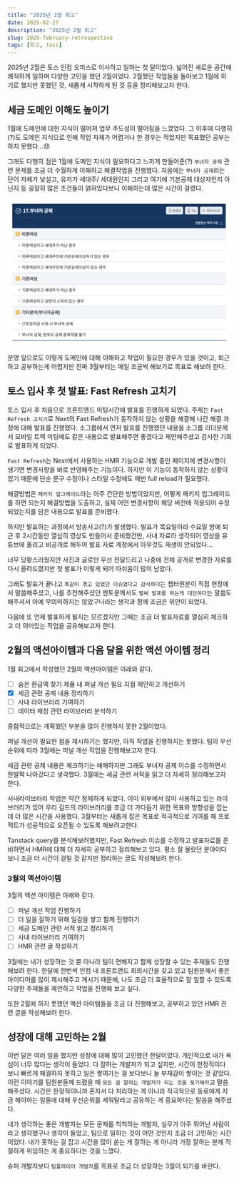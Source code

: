 ```yaml
---
title: "2025년 2월 회고"
date: 2025-02-27
description: "2025년 2월 회고"
slug: 2025-february-retrospective
tags: [회고, toss]
---
```


2025년 2월은 토스 인컴 오피스로 이사하고 일하는 첫 달이었다. 넓어진 새로운 공간에 쾌적하게 일하며 다양한 고민을 했던 2월이었다. 2월했던 작업들을 돌아보고 1월에 하기로 했지만 못했던 것, 새롭게 시작하게 된 것 등을 정리해보고자 한다.

## 세금 도메인 이해도 높이기

1월에 도메인에 대한 지식이 떨어져 업무 주도성이 떨어짐을 느꼈었다. 그 이후에 다행히(?)도 도메인 지식으로 인해 작업 자체가 어렵거나 한 경우는 적었지만 목표했던 공부는 하지 못했다...😞

그래도 다행히 점은 1월에 도메인 지식이 필요하다고 느끼게 만들어준(?) `부녀자 공제` 관련 문제를 조금 더 수월하게 이해하고 해결작업을 진행했다. 처음에는 `부녀자 공제`라는 단어 자체가 낯설고, 유저가 세대주/ 세대원인지 그리고 여기에 기본공제 대상자인지 아닌지 등 굉장히 많은 조건들이 얽혀있다보니 이해하는데 많은 시간이 걸렸다.

![국세상담센터에 작성되어 있는 부녀자 공제 관련 조건](woman-deduction.png)

분명 앞으로도 이렇게 도메인에 대해 이해하고 작업이 필요한 경우가 있을 것이고, 퇴근하고 공부하는게 어렵지만 진짜 3월부터는 매일 조금씩 해보기로 목표로 해보려 한다.

## 토스 입사 후 첫 발표: Fast Refresh 고치기

토스 입사 후 처음으로 프론트엔드 미팅시간에 발표를 진행하게 되었다. 주제는 `Fast Refresh 고치기`로 Next의 Fast Refresh가 동작하지 않는 상황을 해결해 나간 해결 과정에 대해 발표를 진행했다. 소그룹에서 먼저 발표를 진행했던 내용을 소그룹 리더분께서 모바일 트랙 미팅에도 같은 내용으로 발표해주면 좋겠다고 제안해주셨고 감사한 기회로 발표하게 되었다.

`Fast Refresh`는 Next에서 사용하는 HMR 기능으로 개발 중인 페이지에 변경사항이 생기면 변경사항을 바로 반영해주는 기능이다. 하지만 이 기능이 동작하지 않는 상황이었기 때문에 단순 문구 수정이나 스타일 수정에도 매번 full reload가 필요했다.

해결방법은 `패키지 업그레이드`라는 아주 간단한 방법이었지만, 어떻게 패키지 업그레이드를 하면 되는지 해결방법을 도출하고, 실제 어떤 변경사항이 해당 버전에 적용되어 수정되었는지를 담은 내용으로 발표를 준비했다.

하지만 발표하는 과정에서 방송사고(?)가 발생했다. 발표가 목요일이라 수요일 밤에 퇴근 후 2시간동안 열심히 영상도 만들어서 준비했건만, 사내 자료라 생각되어 영상을 유튜브에 올리고 비공개로 해두어 발표 자료 계정에서 아무것도 재생이 안되었다...

너무 당황스러웠지만 사진과 글로만 우선 전달드리고 나중에 전체 공개로 변경한 자료를 다시 올려드렸지만 첫 발표가 이렇게 되어 아쉬움이 많이 남았다.

그래도 발표가 끝나고 `똑같이 겪고 있었던 이슈였다고 감사하다`는 챕터원분이 직접 현장에서 말씀해주셨고, 나를 추천해주셨던 멘토분께서도 `벌써 발표를 하는게 대단하다`는 말씀도 해주셔서 아예 무의미하지는 않았구나라는 생각과 함께 조금은 위안이 되었다.

다음에 또 언제 발표하게 될지는 모르겠지만 그때는 조금 더 발표자료를 열심히 체크하고 더 의미있는 작업을 공유해보고자 한다.

## 2월의 액션아이템과 다음 달을 위한 액션 아이템 정리

1월 회고에서 작성했던 2월의 액션아이템은 아래와 같다.

- [ ] 숨은 환급액 찾기 제품 내 퍼널 개선 필요 지점 제안하고 개선하기
- [x] 세금 관련 공제 내용 정리하기
- [ ] 사내 라이브러리 기여하기
- [ ] 데이터 패칭 관련 라이브러리 분석하기

종합적으로는 계획했던 부분을 많이 진행하지 못한 2월이었다.

퍼널 개선이 필요한 점을 제시하기는 했지만, 아직 작업을 진행하지는 못했다. 팀의 우선순위에 따라 3월에는 퍼널 개선 작업을 진행해보고자 한다.

세금 관련 공제 내용은 체크하기는 애매하지만 그래도 부녀자 공제 이슈를 수정하면서 한발짝 나아갔다고 생각했다. 3월에는 세금 관련 서적을 읽고 더 자세히 정리해보고자 한다.

사내라이브러리 작업은 약간 정체하게 되었다. 이미 외부에서 많이 사용하고 있는 라이브러리가 있어 우리 길드의 라이브러리를 조금 더 가다듬기 위한 목표와 방향성을 잡는데 더 많은 시간을 사용했다. 3월부터는 새롭게 잡은 목표로 적극적으로 기여를 해 프로젝트가 성공적으로 오픈될 수 있도록 해보려고한다.

Tanstack query를 분석해보려했지만, Fast Refresh 이슈를 수정하고 발표자료를 준비하면서 HMR에 대해 더 자세히 공부하고 정리해보고 있다. 평소 잘 몰랐던 분야이다보니 조금 더 시간이 걸릴 것 같지만 정리하는 글도 작성해보려 한다.

### 3월의 액션아이템

3월의 액션 아이템은 아래와 같다.

- [ ] 퍼널 개선 작업 진행하기
- [ ] 더 일을 잘하기 위해 일감을 쌓고 함께 진행하기
- [ ] 세금 도메인 관련 서적 읽고 정리하기
- [ ] 사내 라이브러리 기여하기
- [ ] HMR 관련 글 작성하기

3월에는 내가 성장하는 것 뿐 아니라 팀이 편해지고 함께 성장할 수 있는 주제들도 진행해보려 한다. 한달에 한번씩 인컴 내 프론트엔드 회의시간을 갖고 있고 팀원분께서 좋은 아이디어를 많이 제시해주고 계시기 때문에, 나도 조금 더 효율적으로 잘 일할 수 있도록 다양한 주제들을 제안하고 작업을 진행해 보고 싶다.

또한 2월에 하지 못했던 액션 아이템들을 조금 더 진행해보고, 공부하고 있던 HMR 관련 글을 작성해보려 한다.

## 성장에 대해 고민하는 2월

이번 달은 여러 일을 했지만 성장에 대해 많이 고민했던 한달이었다. 개인적으로 내가 욕심이 너무 많다는 생각이 들었다. 다 잘하는 개발자가 되고 싶지만, 시간이 한정적이다 보니 빠르게 해결하지 못하고 일은 쌓여가는 걸 보다보니 늘 부채감이 쌓이는 것 같았다. 이런 이야기를 팀원분들께 드렸을 때 `모든 걸 잘하는 개발자가 되는 것을 포기해라`고 말씀해주셨다. 시간은 한정적이니까 혼자서 다 처리하는 게 아니라 적극적으로 동료에게 지금 해야하는 일들에 대해 우선순위를 세워달라고 공유하는 게 중요하다는 말씀을 해주셨다.

내가 생각하는 좋은 개발자는 모든 문제를 척척하는 개발자, 실무가 아주 뛰어난 사람이라고 생각했구나 생각이 들었고, 팀으로 일하는 것이 어떤 것인지 조금 더 고민하는 시간이었다. 내가 못하는 걸 잡고 시간을 많이 쏟는 게 잘하는 게 아니라 가장 잘하는 분께 적절하게 위임하는 게 중요하다는 것을 느꼈다.

슈퍼 개발자보다 `팀플레이어 개발자`를 목표로 조금 더 성장하는 3월이 되기를 바란다.
